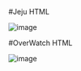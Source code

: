 #Jeju HTML

![image](https://github.com/jinhanP/navHTML-CSS/assets/145731370/55c96446-539c-4ac1-b074-1a458da1e0e9)


#OverWatch HTML

![image](https://github.com/jinhanP/navHTML-CSS/assets/145731370/7d509105-bc0a-403b-901a-a2708ec66814)

